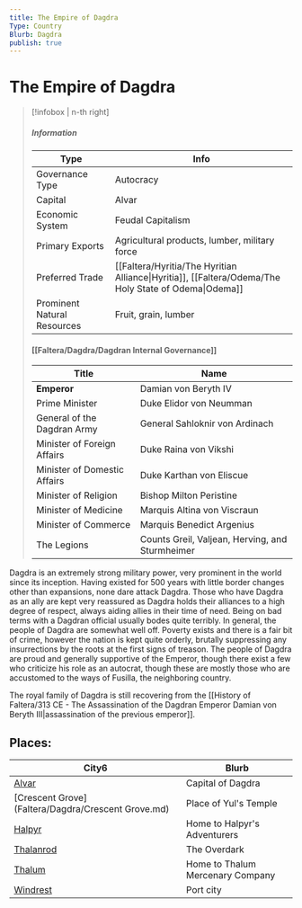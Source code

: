 ```yaml
---
title: The Empire of Dagdra
Type: Country
Blurb: Dagdra
publish: true
---
```


# The Empire of Dagdra
> [!infobox | n-th right]
> ##### Information
> | Type |  Info |
> | ---- | ---- |
> | Governance Type | Autocracy |
> | Capital | Alvar |
> | Economic System | Feudal Capitalism | 
> | Primary Exports | Agricultural products, lumber, military force |
> | Preferred Trade | [[Faltera/Hyritia/The Hyritian Alliance\|Hyritia]], [[Faltera/Odema/The Holy State of Odema\|Odema]] | 
> | Prominent Natural Resources | Fruit, grain, lumber |
> #### [[Faltera/Dagdra/Dagdran Internal Governance]]
> | Title | Name |
> | ---- | ---- |
> | **Emperor** | Damian von Beryth IV |
> | Prime Minister | Duke Elidor von Neumman |
> | General of the Dagdran Army | General Sahloknir von Ardinach |
> | Minister of Foreign Affairs |  Duke Raina von Vikshi |
> | Minister of Domestic Affairs | Duke Karthan von Eliscue |
> | Minister of Religion | Bishop Milton Peristine |
> | Minister of Medicine | Marquis Altina von Viscraun |
> | Minister of Commerce | Marquis Benedict Argenius |
> | The Legions | Counts Greil, Valjean, Herving, and Sturmheimer |

Dagdra is an extremely strong military power, very prominent in the world since its inception. Having existed for 500 years with little border changes other than expansions, none dare attack Dagdra. Those who have Dagdra as an ally are kept very reassured as Dagdra holds their alliances to a high degree of respect, always aiding allies in their time of need. Being on bad terms with a Dagdran official usually bodes quite terribly. In general, the people of Dagdra are somewhat well off. Poverty exists and there is a fair bit of crime, however the nation is kept quite orderly, brutally suppressing any insurrections by the roots at the first signs of treason. The people of Dagdra are proud and generally supportive of the Emperor, though there exist a few who criticize his role as an autocrat, though these are mostly those who are accustomed to the ways of Fusilla, the neighboring country.

The royal family of Dagdra is still recovering from the [[History of Faltera/313 CE - The Assassination of the Dagdran Emperor Damian von Beryth III\|assassination of the previous emperor]]. 

## Places: 
|City6|Blurb|
|---|---|
|[Alvar](Faltera/Dagdra/Alvar.md)|Capital of Dagdra|
|[Crescent Grove](Faltera/Dagdra/Crescent Grove.md)|Place of Yul's Temple|
|[Halpyr](Faltera/Dagdra/Halpyr.md)|Home to Halpyr's Adventurers|
|[Thalanrod](Faltera/Dagdra/Thalanrod.md)|The Overdark|
|[Thalum](Faltera/Dagdra/Thalum.md)|Home to Thalum Mercenary Company|
|[Windrest](Faltera/Dagdra/Windrest.md)|Port city|